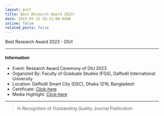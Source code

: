```yaml
---
layout: post
title: Best Research Award 2023!
date: 2023-05-13 16:11:00-0400
inline: false
related_posts: false
---
```


Best Research Award 2023 - DIU!

***

#### Information
<ul>
    <li>Event: Research Award Ceremony of DIU 2023</li>
    <li>Organized By: Faculty of Graduate Studies (FGS), Daffodil International University</li>
    <li>Location: Daffodil Smart City (DSC), Dhaka 1216, Bangladesh</li>
    <li>Certificate: <a href="https://drive.google.com/file/d/1JiaF-y-gp3C3HmAB3it-Q-cYdZKZO73N/view">Click-here</a></li>
        <li>Media Highlight: <a href="https://www.facebook.com/daffodilvarsity.edu.bd/photos/a.10159729199252203/10159729194832203/?type=3&mibextid=WC7FNe">Click-here</a></li>
</ul>

***

> In Recognition of Outstanding Quality Journal Publication
